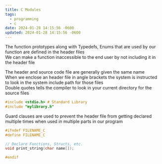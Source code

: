 ```yaml
---
title: C Modules
tags:
  - programming
  - c
date: 2024-01-28 14:15:56 -0600
updated: 2024-01-28 14:15:56 -0600
---
```


The function prototypes along with Typedefs, Enums that are used by our function are defined in the header files  
We can make a function inaccessible to the end user by not including it in the header file

The header and source code file are generally given the same name  
When we enclose an header file in angle brackets the system is instructed to look in the system include path for those files  
Double quotes tells the compiler to look in your current directory for the source files

````c
#include <stdio.h> # Standard Library
#include "mylibrary.h"
````

Guard clauses are used to prevent the header file from getting declared multiple times when used in multiple parts in our program

````c
#ifndef FILENAME_C
#define FILENAME_C

// Declare Functions, Structs, etc.
void print_string(char name[]);

#endif
````
